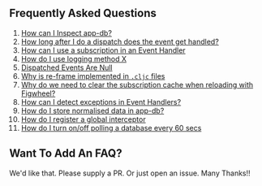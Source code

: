 ## Frequently Asked Questions

1. [How can I Inspect app-db?](Inspecting-app-db.md)
2. [How long after I do a dispatch does the event get handled?](When-Does-Dispatch-Happen.md)
2. [How can I use a subscription in an Event Handler](UseASubscriptionInAnEventHandler.md)
2. [How do I use logging method X](Logging.md)
3. [Dispatched Events Are Null](Null-Dispatched-Events.md)
4. [Why is re-frame implemented in `.cljc` files](Why-CLJC.md)
5. [Why do we need to clear the subscription cache when reloading with Figwheel?](Why-Clear-Sub-Cache.md)
6. [How can I detect exceptions in Event Handlers?](CatchingEventExceptions.md)
7. [How do I store normalised data in app-db?](DB_Normalisation.md)
8. [How do I register a global interceptor](GlobalInterceptors.md)
9. [How do I turn on/off polling a database every 60 secs](PollADatabaseEvery60.md)


## Want To Add An FAQ?  

We'd like that.  Please supply a PR.  Or just open an issue. Many Thanks!!

<!-- START doctoc generated TOC please keep comment here to allow auto update -->
<!-- DON'T EDIT THIS SECTION, INSTEAD RE-RUN doctoc TO UPDATE -->
<!-- END doctoc generated TOC please keep comment here to allow auto update -->
